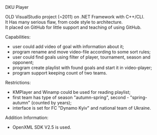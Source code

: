 DKU Player

OLD VisualStudio project (~2011) on .NET Framework with C++/CLI.  
It Has many serious flaw, from code style to architecture.  
It placed on GitHub for little support and teaching of using GitHub.

Capabilities:
- user could add video of goal with information about it;
- program rename and move video-file according to some sort rules;
- user could find goals using filter of player, tournament, season and opponent;
- program create playlist with found goals and start it in video-player;
- program support keeping count of two teams.

Restrictions:
- KMPlayer and Winamp could be used for reading playlist;
- first team has type of season "autumn-spring", second - "spring-autumn" (counted by years); 
- interface is set for FC "Dynamo Kyiv" and national team of Ukraine.

Addition Information:
- OpenXML SDK V2.5 is used.